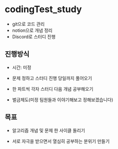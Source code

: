# codingTest_study

-   git으로 코드 관리
-   notion으로 개념 정리
-   Discord로 스터디 진행

## 진행방식

-   시간: 미정

-   문제 정하고 스터디 진행 당일까지 풀어오기

-   한 파트씩 각자 스터디 다음 개념 공부해오기

-   벌금제도(미정 팀원들과 이야기해보고 정해보겠습니다)

## 목표

-   알고리즘 개념 및 문제 한 사이클 돌리기

-   서로 자극을 받으면서 열심히 공부하는 분위기 만들기
